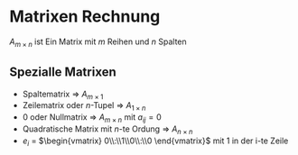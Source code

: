 # Matrixen Rechnung

$A_{m\times n}$ ist Ein Matrix mit $m$ Reihen und $n$ Spalten

## Spezialle Matrixen

* Spaltematrix => $A_{m\times 1}$
* Zeilematrix oder $n$-Tupel => $A_{1\times n}$
* $0$ oder  Nullmatrix => $A_{m\times n}$ mit $a_{ij} = 0$
* Quadratische Matrix mit $n$-te Ordung => $A_{n\times n}$
* $e_i$ = $\begin{vmatrix} 0\\:\\1\\0\\:\\0 \end{vmatrix}$ mit $1$ in der i-te Zeile